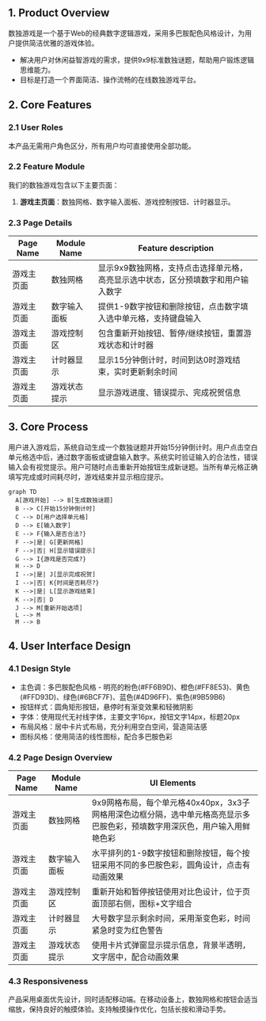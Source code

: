 ## 1. Product Overview
数独游戏是一个基于Web的经典数字逻辑游戏，采用多巴胺配色风格设计，为用户提供简洁优雅的游戏体验。
- 解决用户对休闲益智游戏的需求，提供9x9标准数独谜题，帮助用户锻炼逻辑思维能力。
- 目标是打造一个界面简洁、操作流畅的在线数独游戏平台。

## 2. Core Features

### 2.1 User Roles
本产品无需用户角色区分，所有用户均可直接使用全部功能。

### 2.2 Feature Module
我们的数独游戏包含以下主要页面：
1. **游戏主页面**：数独网格、数字输入面板、游戏控制按钮、计时器显示。

### 2.3 Page Details

| Page Name | Module Name | Feature description |
|-----------|-------------|---------------------|
| 游戏主页面 | 数独网格 | 显示9x9数独网格，支持点击选择单元格，高亮显示选中状态，区分预填数字和用户输入数字 |
| 游戏主页面 | 数字输入面板 | 提供1-9数字按钮和删除按钮，点击数字填入选中单元格，支持键盘输入 |
| 游戏主页面 | 游戏控制区 | 包含重新开始按钮、暂停/继续按钮，重置游戏状态和计时器 |
| 游戏主页面 | 计时器显示 | 显示15分钟倒计时，时间到达0时游戏结束，实时更新剩余时间 |
| 游戏主页面 | 游戏状态提示 | 显示游戏进度、错误提示、完成祝贺信息 |

## 3. Core Process
用户进入游戏后，系统自动生成一个数独谜题并开始15分钟倒计时。用户点击空白单元格选中后，通过数字面板或键盘输入数字。系统实时验证输入的合法性，错误输入会有视觉提示。用户可随时点击重新开始按钮生成新谜题。当所有单元格正确填写完成或时间耗尽时，游戏结束并显示相应提示。

```mermaid
graph TD
  A[游戏开始] --> B[生成数独谜题]
  B --> C[开始15分钟倒计时]
  C --> D[用户选择单元格]
  D --> E[输入数字]
  E --> F{输入是否合法?}
  F -->|是| G[更新网格]
  F -->|否| H[显示错误提示]
  G --> I{游戏是否完成?}
  H --> D
  I -->|是| J[显示完成祝贺]
  I -->|否| K{时间是否耗尽?}
  K -->|是| L[显示游戏结束]
  K -->|否| D
  J --> M[重新开始选项]
  L --> M
  M --> B
```

## 4. User Interface Design
### 4.1 Design Style
- 主色调：多巴胺配色风格 - 明亮的粉色(#FF6B9D)、橙色(#FF8E53)、黄色(#FFD93D)、绿色(#6BCF7F)、蓝色(#4D96FF)、紫色(#9B59B6)
- 按钮样式：圆角矩形按钮，悬停时有渐变效果和轻微阴影
- 字体：使用现代无衬线字体，主要文字16px，按钮文字14px，标题20px
- 布局风格：居中卡片式布局，充分利用空白空间，营造简洁感
- 图标风格：使用简洁的线性图标，配合多巴胺色彩

### 4.2 Page Design Overview

| Page Name | Module Name | UI Elements |
|-----------|-------------|-------------|
| 游戏主页面 | 数独网格 | 9x9网格布局，每个单元格40x40px，3x3子网格用深色边框分隔，选中单元格高亮显示多巴胺色彩，预填数字用深灰色，用户输入用鲜艳色彩 |
| 游戏主页面 | 数字输入面板 | 水平排列的1-9数字按钮和删除按钮，每个按钮采用不同的多巴胺色彩，圆角设计，点击有动画效果 |
| 游戏主页面 | 游戏控制区 | 重新开始和暂停按钮使用对比色设计，位于页面顶部右侧，图标+文字组合 |
| 游戏主页面 | 计时器显示 | 大号数字显示剩余时间，采用渐变色彩，时间紧急时变为红色警告 |
| 游戏主页面 | 游戏状态提示 | 使用卡片式弹窗显示提示信息，背景半透明，文字居中，配合动画效果 |

### 4.3 Responsiveness
产品采用桌面优先设计，同时适配移动端。在移动设备上，数独网格和按钮会适当缩放，保持良好的触摸体验。支持触摸操作优化，包括长按和滑动手势。